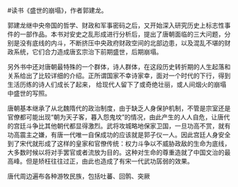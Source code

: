 #读书《盛世的崩塌》，作者郭建龙。

郭建龙继中央帝国的哲学、财政和军事密码之后，又开始深入研究历史上标志性事件的一部作品。本书对安史之乱形成进行分析后，提出了唐朝面临的三大问题，分别是没有底线的内斗，不断挤压中央政府财政空间的北部边患，以及混乱不堪的财政系统，它们合力造成唐玄宗治下前期盛世，后期崩塌。

另外书中还对唐朝最特殊的一个群体，诗人群体，在这段历史转折期的人生起落和关系给出了比较详细的介绍。正所谓国家不幸诗家幸，面对一个时代的下行，得到生活历练的诗人们成长了起来， 给现代人留下了或奇绝壮丽，或人间烟火的崩塌中盛世的写照。

唐朝基本继承了从北魏隋代的政治制度，由于缺乏人身保护机制，不管是宗室还是官僚都可能出现“朝为天子客，暮入怨鬼坟”的情况，由此产生的人人自危，让唐代的宫廷斗争比其他朝代都显得激烈。武将攻城略地保家卫国，一旦功高不赏，就有功高震主之嫌，有唐一代唯一自保成功的应该就是郭子仪一人。因此宫廷人身安全到了宋代就形成了这样的皇家和官僚传统：权力斗争以不威胁政敌的生命为底线，大多数时候以将对手罢官或者流放为目的。这种对生命的尊重造就了中国文治的最高峰。但是矫枉往往过正，由此也造成了有宋一代武功孱弱的效果。

唐代周边遍布各种游牧民族，包括吐蕃、回鹘、突厥